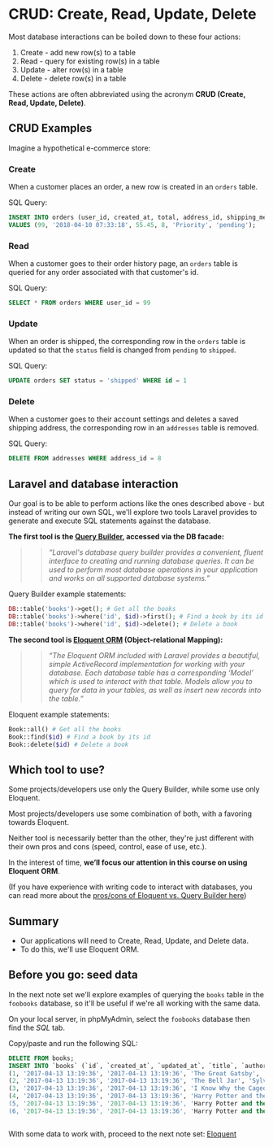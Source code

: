 # CRUD: Create, Read, Update, Delete
Most database interactions can be boiled down to these four actions:

1. Create - add new row(s) to a table
2. Read - query for existing row(s) in a table
3. Update - alter row(s) in a table
4. Delete - delete row(s) in a table

These actions are often abbreviated using the acronym **CRUD (Create, Read, Update, Delete)**.



## CRUD Examples
Imagine a hypothetical e-commerce store:

### Create
When a customer places an order, a new row is created in an `orders` table.

SQL Query:
```sql
INSERT INTO orders (user_id, created_at, total, address_id, shipping_method, status)
VALUES (99, '2018-04-10 07:33:18', 55.45, 8, 'Priority', 'pending');
```

### Read
When a customer goes to their order history page, an `orders` table is queried for any order associated with that customer's id.

SQL Query:
```sql
SELECT * FROM orders WHERE user_id = 99
```

### Update
When an order is shipped, the corresponding row in the `orders` table is updated so that the `status` field is changed from `pending` to `shipped`. 

SQL Query:
```sql
UPDATE orders SET status = 'shipped' WHERE id = 1
``` 

### Delete
When a customer goes to their account settings and deletes a saved shipping address, the corresponding row in an `addresses` table is removed.

SQL Query:
```sql
DELETE FROM addresses WHERE address_id = 8
```



## Laravel and database interaction
Our goal is to be able to perform actions like the ones described above - but instead of writing our own SQL, we'll explore two tools Laravel provides to generate and execute SQL statements against the database.

__The first tool is the [Query Builder](https://laravel.com/docs/queries), accessed via the DB facade:__

>> *&ldquo;Laravel's database query builder provides a convenient, fluent interface to creating and running database queries. It can be used to perform most database operations in your application and works on all supported database systems.&rdquo;*


Query Builder example statements:
```php
DB::table('books')->get(); # Get all the books
DB::table('books')->where('id', $id)->first(); # Find a book by its id
DB::table('books')->where('id', $id)->delete(); # Delete a book
```

__The second tool is [Eloquent ORM](https://laravel.com/docs/eloquent) (Object-relational Mapping):__

>> *&ldquo;The Eloquent ORM included with Laravel provides a beautiful, simple ActiveRecord implementation for working with your database. Each database table has a corresponding &lsquo;Model&rsquo; which is used to interact with that table. Models allow you to query for data in your tables, as well as insert new records into the table.&rdquo;*

Eloquent example statements:

```php
Book::all() # Get all the books
Book::find($id) # Find a book by its id
Book::delete($id) # Delete a book
```



## Which tool to use?
Some projects/developers use only the Query Builder, while some use only Eloquent.

Most projects/developers use some combination of both, with a favoring towards Eloquent.

Neither tool is necessarily better than the other, they're just different with their own pros and cons (speed, control, ease of use, etc.).

In the interest of time, __we’ll focus our attention in this course on using Eloquent ORM__.

(If you have experience with writing code to interact with databases, you can read more about the [pros/cons of Eloquent vs. Query Builder here](/laravel/db-eloquent-vs-qb.md))



## Summary
+ Our applications will need to Create, Read, Update, and Delete data.
+ To do this, we'll use Eloquent ORM.



## Before you go: seed data
In the next note set we'll explore examples of querying the `books` table in the `foobooks` database, so it'll be useful if we're all working with the same data.

On your local server, in phpMyAdmin, select the `foobooks` database then find the *SQL* tab.

Copy/paste and run the following SQL:

```sql
DELETE FROM books;
INSERT INTO `books` (`id`, `created_at`, `updated_at`, `title`, `author`, `published_year`, `cover_url`, `purchase_url`) VALUES
(1, '2017-04-13 13:19:36', '2017-04-13 13:19:36', 'The Great Gatsby', 'F. Scott Fitzgerald', 1925, 'http://img2.imagesbn.com/p/9780743273565_p0_v4_s114x166.JPG', 'http://www.barnesandnoble.com/w/the-great-gatsby-francis-scott-fitzgerald/1116668135?ean=9780743273565'),
(2, '2017-04-13 13:19:36', '2017-04-13 13:19:36', 'The Bell Jar', 'Sylvia Plath', 1963, 'http://img1.imagesbn.com/p/9780061148514_p0_v2_s114x166.JPG', 'http://www.barnesandnoble.com/w/bell-jar-sylvia-plath/1100550703?ean=9780061148514'),
(3, '2017-04-13 13:19:36', '2017-04-13 13:19:36', 'I Know Why the Caged Bird Sings', 'Maya Angelou', 1969, 'http://img1.imagesbn.com/p/9780345514400_p0_v1_s114x166.JPG', 'http://www.barnesandnoble.com/w/i-know-why-the-caged-bird-sings-maya-angelou/1100392955?ean=9780345514400'),
(4, '2017-04-13 13:19:36', '2017-04-13 13:19:36', 'Harry Potter and the Sorcerer\'s Stone', 'J.K. Rowling', 1997, 'http://prodimage.images-bn.com/pimages/9780590353427_p0_v1_s484x700.jpg', 'http://www.barnesandnoble.com/w/harry-potter-and-the-sorcerers-stone-j-k-rowling/1100036321?ean=9780590353427'),
(5, '2017-04-13 13:19:36', '2017-04-13 13:19:36', 'Harry Potter and the Chamber of Secrets', 'J.K. Rowling', 1998, 'http://prodimage.images-bn.com/pimages/9780439064873_p0_v1_s192x300.jpg', 'http://www.barnesandnoble.com/w/harry-potter-and-the-chamber-of-secrets-j-k-rowling/1004338523?ean=9780439064873'),
(6, '2017-04-13 13:19:36', '2017-04-13 13:19:36', 'Harry Potter and the The Prisoner of Azkaban', 'J.K. Rowling', 1999, 'http://prodimage.images-bn.com/pimages/9780439136365_p0_v1_s192x300.jpg', 'http://www.barnesandnoble.com/w/harry-potter-and-the-prisoner-of-azkaban-j-k-rowling/1100178339?ean=9780439136365');
```

<img src='http://making-the-internet.s3.amazonaws.com/laravel-foobooks-sql-seed@2x.png' style='max-width:1343px;' alt=''>

With some data to work with, proceed to the next note set: [Eloquent](/laravel/db-eloquent.md)
